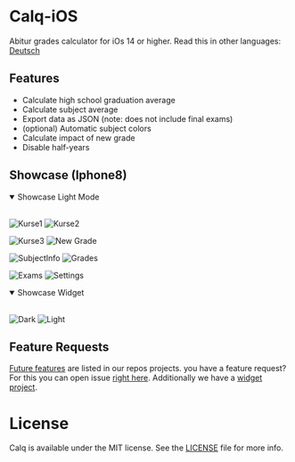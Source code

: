 # Calq-iOS
Abitur grades calculator for iOs 14 or higher.
Read this in other languages: [Deutsch](https://github.com/AKORA-Studios/Calq/blob/master/README.de.md)

## Features
* Calculate high school graduation average
* Calculate subject average
* Export data as JSON (note: does not include final exams)
* (optional) Automatic subject colors
* Calculate impact of new grade
* Disable half-years


## Showcase (Iphone8)
<details open>
<summary>Showcase Light Mode</summary>
<br>
  
![Kurse1](https://media.discordapp.net/attachments/867129329363976212/921790894288560168/unknown.png?width=376&height=669)
![Kurse2](https://media.discordapp.net/attachments/819922260424785920/919331391982936114/unknown.png?width=376&height=669)

![Kurse3](https://media.discordapp.net/attachments/819922260424785920/915686016717840434/unknown.png?width=376&height=669)
![New Grade](https://media.discordapp.net/attachments/867129329363976212/921414888180576276/unknown.png?width=369&height=656)

![SubjectInfo](https://media.discordapp.net/attachments/819922260424785920/919707681613291541/unknown.png?width=376&height=669)
![Grades](https://media.discordapp.net/attachments/867129329363976212/921414826377506846/unknown.png?width=369&height=656)
  
![Exams](https://media.discordapp.net/attachments/819922260424785920/915685991564578888/unknown.png?width=376&height=669)
![Settings](https://media.discordapp.net/attachments/867129329363976212/921790908263964672/unknown.png?width=376&height=669)
</details>

<details open>
<summary>Showcase Widget</summary>
<br>

![Dark](https://media.discordapp.net/attachments/819922260424785920/914186744247775252/unknown.png?width=304&height=657)
![Light](https://media.discordapp.net/attachments/819922260424785920/914188431742078986/unknown.png?width=304&height=657)
</details
<br>

## Feature Requests
[Future features](https://github.com/AKORA-Studios/Calq/projects/2) are listed in our repos projects. you have a feature request? For this you can open issue [right here](https://github.com/AKORA-Studios/Calq/issues). Additionally we have a [widget project](https://github.com/AKORA-Studios/Calq/projects/1).

# License
Calq is available under the MIT license. See the [LICENSE](https://github.com/AKORA-Studios/Calq-iOS/blob/main/LICENSE) file for more info.
